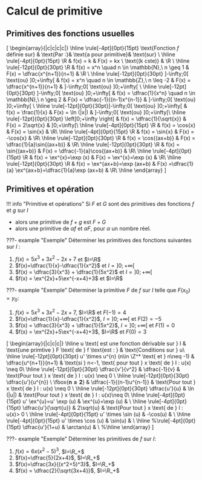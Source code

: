# Calcul de primitive

## Primitives des fonctions usuelles


\[
\begin{array}{|c|c|c|c|}
\hline
\rule[-4pt]{0pt}{15pt} \text{Fonction $f$ définie sur} & \text{Par :}& \text{a pour primitive}& \text{sur} \\
\hline
\rule[-4pt]{0pt}{15pt} \R & f(x) = k & F(x) = kx  \ \text{(k cste)} & \R \\
\hline
\rule[-12pt]{0pt}{30pt} \R & f(x) = x^n \quad n \in \mathbb{N},\ n \geq 1 & F(x) = \dfrac{x^{n+1}}{n+1} & \R \\
\hline
\rule[-12pt]{0pt}{30pt} ]-\infty;0[ \text{ou}  ]0;+\infty[  & f(x) = x^n \quad n \in \mathbb{Z},\ n \leq -2 & F(x) = \dfrac{x^{n+1}}{n+1} & ]-\infty;0[ \text{ou}  ]0;+\infty[ \\
\hline
\rule[-12pt]{0pt}{30pt} ]-\infty;0[ \text{ou}  ]0;+\infty[  & f(x) = \dfrac{1}{x^n} \quad n \in \mathbb{N},\ n \geq 2 & F(x) = \dfrac{-1}{(n-1)x^{n-1}} & ]-\infty;0[ \text{ou}  ]0;+\infty[ \\
\hline
\rule[-12pt]{0pt}{30pt}]-\infty;0[ \text{ou}  ]0;+\infty[ & f(x) = \frac{1}{x} & F(x) = \ln (|x|) & ]-\infty;0[ \text{ou}  ]0;+\infty[\\
\hline
\rule[-12pt]{0pt}{30pt} \left]0;+\infty \right[ & f(x) = \dfrac{1}{\sqrt{x}} & F(x) = 2\sqrt{x} & ]0;+\infty[\\
\hline
\rule[-4pt]{0pt}{15pt} \R & f(x) = \cos{x} & F(x) = \sin{x} & \R\\
\hline
\rule[-4pt]{0pt}{15pt} \R & f(x) = \sin{x} & F(x) = -\cos{x} & \R\\
\hline
\rule[-12pt]{0pt}{30pt} \R & f(x) = \cos{(ax+b)} & F(x) = \dfrac{1}{a}\sin{(ax+b)} & \R\\
\hline
\rule[-12pt]{0pt}{30pt} \R & f(x) = \sin{(ax+b)} & F(x) = \dfrac{-1}{a}\cos{(ax+b)} & \R\\
\hline
\rule[-4pt]{0pt}{15pt} \R & f(x) = \ex^{x}=\exp (x) & F(x) = \ex^{x}=\exp (x) & \R\\
\hline
\rule[-12pt]{0pt}{30pt} \R & f(x) = \ex^{ax+b}=\exp (ax+b) & F(x) =\dfrac{1}{a} \ex^{ax+b}=\dfrac{1}{a}\exp (ax+b) & \R\\
\hline
\end{array}
\]


## Primitives et opération

!!! info "Primitive et opérations"
    Si $F$ et $G$ sont des primitives des fonctions $f$ et $g$ sur $I$
    <ul>
    <li> alors une primitive de $f+g$ est $F+G$</li>
    <li> alors une primitive de $\alpha f$ et $\alpha F$, pour $\alpha$ un nombre réel.</li>
    </ul>

???- example "Exemple"
    Déterminer les primitives des fonctions suivantes sur $I$ :
    <ol>
    <li> $f(x)=5x^3+3x^2-2x+7$ et $I=\R$</li>
    <li> $f(x)=\dfrac{1}{x}-\dfrac{1}{x^2}$ et $I=]0 ; +\infty[$</li>
    <li> $f(x) = \dfrac{3}{x^3} + \dfrac{1}{5x^2}$ et $I=]0 ; +\infty[$</li>
    <li> $f(x) = \ex^{2x}+5\ex^{-x+4}+3$ et $I=\R$</li>
    </ol>


???- example "Exemple"
    Déterminer la primitive $F$ de $f$ sur $I$ telle que $F(x_0)=y_0$:
    <ol>
    </li>
    <li> $f(x)=5x^3+3x^2-2x+7$, $I=\R$ et $F(-1)=4$
    </li>
    <li> $f(x)=\dfrac{1}{x}-\dfrac{1}{x^2}$, $I=]0 ; +\infty[$  et $F(2)=-5$
    </li>
    <li> $f(x) = \dfrac{3}{x^3} + \dfrac{1}{5x^2}$, $I=]0 ; +\infty[$  et $F(1)=0$
    </li>
    <li> $f(x) = \ex^{2x}+5\ex^{-x+4}+3$, $I=\R$  et $F(0)=3$
    </li>
    </ol>



\[
\begin{array}{|c|c|c|}
\hline
u \text{ est une fonction dérivable sur } I & \text{une primtive } F \text{ de } f \text{est : } & \text{Conditions sur } u\\
\hline
\rule[-12pt]{0pt}{30pt}  u' \times u^{n} (n\in \Z^* \text{ et } n\neq -1) & \dfrac{u^{n+1}}{n+1}  &  \text{si } n<-1, \text{ pour tout } x \text{ de } I :  u(x) \neq 0\\
\hline
\rule[-12pt]{0pt}{30pt}  \dfrac{v'}{v^2} & \dfrac{-1}{v} &  \text{Pour tout } x \text{ de } I : u(x) \neq 0 \\
\hline
\rule[-12pt]{0pt}{30pt}  \dfrac{u'}{u^{n}} \ \fbox{$\mathbf{n \geq 2}$} & \dfrac{-1}{(n-1)u^{n-1}}  &  \text{Pour tout } x \text{ de } I : u(x) \neq 0 \\
\hline
\rule[-12pt]{0pt}{30pt}  \dfrac{u'}{u}  & \ln (|u|)  &  \text{Pour tout } x \text{ de } I : u(x)\neq 0\\
\hline
\rule[-4pt]{0pt}{15pt} u' \ex^{u}=u' \exp (u) & \ex^{u}=\exp (u) & \\
\hline
\rule[-4pt]{0pt}{15pt} \dfrac{u'}{\sqrt{u}} & 2\sqrt{u} &  \text{Pour tout } x \text{ de } I : u(x)> 0 \\
\hline
\rule[-4pt]{0pt}{15pt}  u' \times \sin (u) & -\cos(u) & \\
\hline
\rule[-4pt]{0pt}{15pt}  u' \times \cos (u) & \sin(u) & \\
\hline
%\rule[-4pt]{0pt}{15pt} \dfrac{u'}{1+u} & \arctan(u) & \\
%\hline
\end{array}
\]

???- example "Exemple"
    Déterminer les primitives de $f$ sur $I$:
    <ol>
    <li> $f(x)= 6x(x^2-5)^3$, $I=\R_+$</li>
    <li> $f(x)=\dfrac{5}{2x+4}$, $I=\R_+$</li>
    <li> $f(x)=\dfrac{3x}{(x^2+5)^3}$, $I=\R_+$</li>
    <li> $f(x) = \dfrac{2}{\sqrt{3x+4}}$, $I=\R_+$</li>
    </ol>
